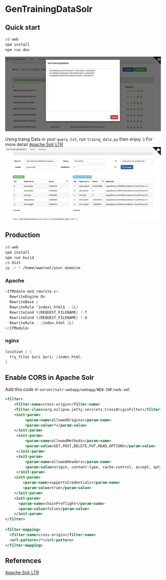 # GenTrainingDataSolr

## Quick start

```bash
cd web
npm install
npm run dev
```
![](./imgs/1.png)

Using traing Data in your `query.txt`, run `traing_data.py` then enjoy :)
For more detail [Apache Solr LTR](https://github.com/apache/lucene-solr/tree/master/solr/contrib/ltr)
![](./imgs/2.png)

## Production

```bash
cd web
npm install
npm run build
cd dist
cp -r * /home/wwwroot/your.domaine
```

### Apache

```c
<IfModule mod_rewrite.c>
  RewriteEngine On
  RewriteBase /
  RewriteRule ^index\.html$ - [L]
  RewriteCond %{REQUEST_FILENAME} !-f
  RewriteCond %{REQUEST_FILENAME} !-d
  RewriteRule . /index.html [L]
</IfModule>
```
### nginx

```c
location / {
  try_files $uri $uri/ /index.html;
}
```

## Enable CORS in Apache Solr

Add this code in `server/solr-webapp/webapp/WEB-INF/web.xml`

```xml
<filter>
    <filter-name>cross-origin</filter-name>
    <filter-class>org.eclipse.jetty.servlets.CrossOriginFilter</filter-class>
    <init-param>
         <param-name>allowedOrigins</param-name>
         <param-value>*</param-value>
    </init-param>
     <init-param>
         <param-name>allowedMethods</param-name>
         <param-value>GET,POST,DELETE,PUT,HEAD,OPTIONS</param-value>
     </init-param>
     <init-param>
         <param-name>allowedHeaders</param-name>
         <param-value>origin, content-type, cache-control, accept, options, authorization, x-requested-with</param-value>
     </init-param>
    <init-param>
        <param-name>supportsCredentials</param-name>
        <param-value>true</param-value>
    </init-param>
    <init-param>
      <param-name>chainPreflight</param-name>
      <param-value>false</param-value>
    </init-param>
</filter>

<filter-mapping>
  <filter-name>cross-origin</filter-name>
  <url-pattern>/*</url-pattern>
</filter-mapping>
```

## References

[Apache Solr LTR](https://github.com/apache/lucene-solr/tree/master/solr/contrib/ltr)
